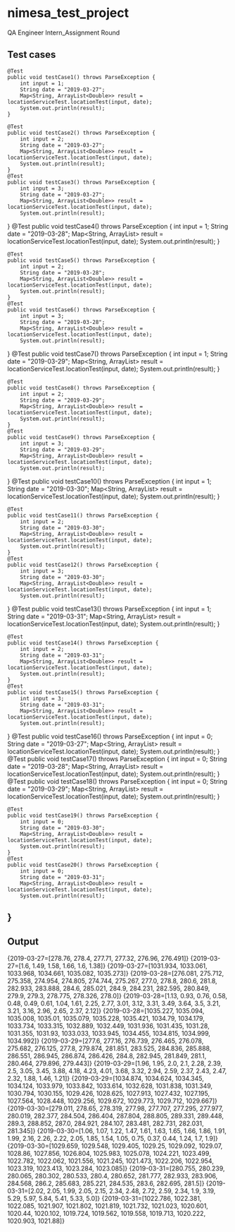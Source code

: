# nimesa_test_project

QA Engineer Intern_Assignment Round


Test cases
---------------
	
	@Test
	public void testCase1() throws ParseException {
		int input = 1;
		String date = "2019-03-27";
		Map<String, ArrayList<Double>> result = locationServiceTest.locationTest(input, date);
		System.out.println(result);
	}
	
	@Test
	public void testCase2() throws ParseException {
		int input = 2;
		String date = "2019-03-27";
		Map<String, ArrayList<Double>> result = locationServiceTest.locationTest(input, date);
		System.out.println(result);
	}
	@Test
	public void testCase3() throws ParseException {
		int input = 3;
		String date = "2019-03-27";
		Map<String, ArrayList<Double>> result = locationServiceTest.locationTest(input, date);
		System.out.println(result);

}
	@Test
	public void testCase4() throws ParseException {
		int input = 1;
		String date = "2019-03-28";
		Map<String, ArrayList<Double>> result = locationServiceTest.locationTest(input, date);
		System.out.println(result);
	}
	
	@Test
	public void testCase5() throws ParseException {
		int input = 2;
		String date = "2019-03-28";
		Map<String, ArrayList<Double>> result = locationServiceTest.locationTest(input, date);
		System.out.println(result);
	}
	@Test
	public void testCase6() throws ParseException {
		int input = 3;
		String date = "2019-03-28";
		Map<String, ArrayList<Double>> result = locationServiceTest.locationTest(input, date);
		System.out.println(result);

}
	@Test
	public void testCase7() throws ParseException {
		int input = 1;
		String date = "2019-03-29";
		Map<String, ArrayList<Double>> result = locationServiceTest.locationTest(input, date);
		System.out.println(result);
	}
	
	@Test
	public void testCase8() throws ParseException {
		int input = 2;
		String date = "2019-03-29";
		Map<String, ArrayList<Double>> result = locationServiceTest.locationTest(input, date);
		System.out.println(result);
	}
	@Test
	public void testCase9() throws ParseException {
		int input = 3;
		String date = "2019-03-29";
		Map<String, ArrayList<Double>> result = locationServiceTest.locationTest(input, date);
		System.out.println(result);

}
	@Test
	public void testCase10() throws ParseException {
		int input = 1;
		String date = "2019-03-30";
		Map<String, ArrayList<Double>> result = locationServiceTest.locationTest(input, date);
		System.out.println(result);
	}
	
	@Test
	public void testCase11() throws ParseException {
		int input = 2;
		String date = "2019-03-30";
		Map<String, ArrayList<Double>> result = locationServiceTest.locationTest(input, date);
		System.out.println(result);
	}
	@Test
	public void testCase12() throws ParseException {
		int input = 3;
		String date = "2019-03-30";
		Map<String, ArrayList<Double>> result = locationServiceTest.locationTest(input, date);
		System.out.println(result);
}
	@Test
	public void testCase13() throws ParseException {
		int input = 1;
		String date = "2019-03-31";
		Map<String, ArrayList<Double>> result = locationServiceTest.locationTest(input, date);
		System.out.println(result);
	}
	
	@Test
	public void testCase14() throws ParseException {
		int input = 2;
		String date = "2019-03-31";
		Map<String, ArrayList<Double>> result = locationServiceTest.locationTest(input, date);
		System.out.println(result);
	}
	@Test
	public void testCase15() throws ParseException {
		int input = 3;
		String date = "2019-03-31";
		Map<String, ArrayList<Double>> result = locationServiceTest.locationTest(input, date);
		System.out.println(result);
}
	@Test
	public void testCase16() throws ParseException {
		int input = 0;
		String date = "2019-03-27";
		Map<String, ArrayList<Double>> result = locationServiceTest.locationTest(input, date);
		System.out.println(result);
	}
	@Test
	public void testCase17() throws ParseException {
		int input = 0;
		String date = "2019-03-28";
		Map<String, ArrayList<Double>> result = locationServiceTest.locationTest(input, date);
		System.out.println(result);
}
	@Test
	public void testCase18() throws ParseException {
		int input = 0;
		String date = "2019-03-29";
		Map<String, ArrayList<Double>> result = locationServiceTest.locationTest(input, date);
		System.out.println(result);
	}
	
	@Test
	public void testCase19() throws ParseException {
		int input = 0;
		String date = "2019-03-30";
		Map<String, ArrayList<Double>> result = locationServiceTest.locationTest(input, date);
		System.out.println(result);
	}
	@Test
	public void testCase20() throws ParseException {
		int input = 0;
		String date = "2019-03-31";
		Map<String, ArrayList<Double>> result = locationServiceTest.locationTest(input, date);
		System.out.println(result);
}
------------------------------

Output
-------------------------------------


{2019-03-27=[278.76, 278.4, 277.71, 277.32, 276.96, 276.491]}
{2019-03-27=[1.6, 1.49, 1.58, 1.66, 1.6, 1.38]}
{2019-03-27=[1031.934, 1033.061, 1033.968, 1034.661, 1035.082, 1035.273]}
{2019-03-28=[276.081, 275.712, 275.358, 274.954, 274.805, 274.744, 275.267, 277.0, 278.8, 280.6, 281.8, 282.933, 283.888, 284.6, 285.021, 284.9, 284.231, 282.595, 280.849, 279.9, 279.3, 278.775, 278.326, 278.0]}
{2019-03-28=[1.13, 0.93, 0.76, 0.58, 0.48, 0.49, 0.61, 1.04, 1.61, 2.25, 2.77, 3.01, 3.12, 3.31, 3.49, 3.64, 3.5, 3.21, 3.21, 3.16, 2.96, 2.65, 2.37, 2.12]}
{2019-03-28=[1035.227, 1035.094, 1035.008, 1035.01, 1035.079, 1035.228, 1035.421, 1034.79, 1034.179, 1033.734, 1033.315, 1032.889, 1032.449, 1031.936, 1031.435, 1031.28, 1031.355, 1031.93, 1033.033, 1033.945, 1034.455, 1034.815, 1034.999, 1034.992]}
{2019-03-29=[277.6, 277.16, 276.739, 276.465, 276.078, 275.682, 276.125, 277.8, 279.874, 281.851, 283.525, 284.836, 285.888, 286.551, 286.945, 286.874, 286.426, 284.8, 282.945, 281.849, 281.1, 280.464, 279.896, 279.443]}
{2019-03-29=[1.96, 1.95, 2.0, 2.1, 2.28, 2.39, 2.5, 3.05, 3.45, 3.88, 4.18, 4.23, 4.01, 3.68, 3.32, 2.94, 2.59, 2.37, 2.43, 2.47, 2.32, 1.88, 1.46, 1.21]}
{2019-03-29=[1034.874, 1034.624, 1034.345, 1034.124, 1033.979, 1033.842, 1033.614, 1032.628, 1031.838, 1031.349, 1030.794, 1030.155, 1029.426, 1028.625, 1027.913, 1027.432, 1027.195, 1027.564, 1028.448, 1029.256, 1029.672, 1029.773, 1029.712, 1029.667]}
{2019-03-30=[279.011, 278.65, 278.319, 277.98, 277.707, 277.295, 277.977, 280.019, 282.377, 284.504, 286.404, 287.804, 288.805, 289.331, 289.448, 289.3, 288.852, 287.0, 284.921, 284.107, 283.481, 282.731, 282.031, 281.345]}
{2019-03-30=[1.06, 1.07, 1.22, 1.47, 1.61, 1.63, 1.65, 1.66, 1.86, 1.91, 1.99, 2.16, 2.26, 2.22, 2.05, 1.85, 1.54, 1.05, 0.75, 0.37, 0.44, 1.24, 1.7, 1.9]}
{2019-03-30=[1029.659, 1029.548, 1029.405, 1029.25, 1029.092, 1029.07, 1028.86, 1027.856, 1026.804, 1025.983, 1025.078, 1024.221, 1023.499, 1022.782, 1022.062, 1021.556, 1021.245, 1021.473, 1022.206, 1022.954, 1023.319, 1023.413, 1023.284, 1023.085]}
{2019-03-31=[280.755, 280.239, 280.065, 280.302, 280.533, 280.4, 280.652, 281.777, 282.933, 283.906, 284.568, 286.2, 285.683, 285.221, 284.535, 283.6, 282.695, 281.5]}
{2019-03-31=[2.02, 2.05, 1.99, 2.05, 2.15, 2.34, 2.48, 2.72, 2.59, 2.34, 1.9, 3.19, 5.29, 5.97, 5.84, 5.41, 5.33, 5.0]}
{2019-03-31=[1022.786, 1022.381, 1022.085, 1021.907, 1021.802, 1021.819, 1021.732, 1021.023, 1020.601, 1020.44, 1020.102, 1019.724, 1019.562, 1019.558, 1019.713, 1020.222, 1020.903, 1021.88]}

